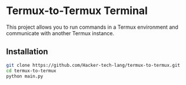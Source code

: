 # Termux-to-Termux Terminal

This project allows you to run commands in a Termux environment and communicate with another Termux instance.

## Installation

```bash
git clone https://github.com/Hacker-tech-lang/termux-to-termux.git
cd termux-to-termux
python main.py
